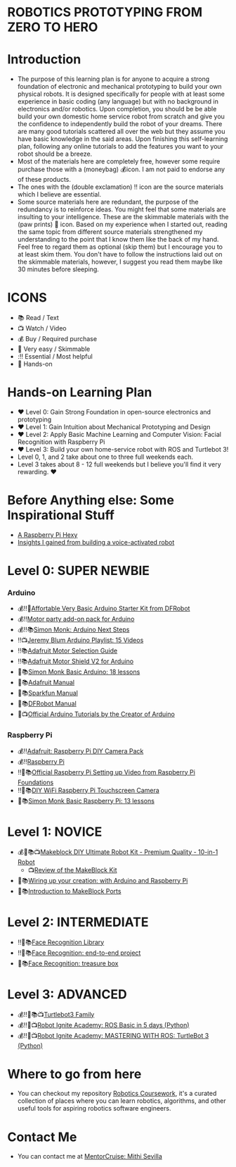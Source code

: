 # ROBOTICS PROTOTYPING FROM ZERO TO HERO

# Introduction
- The purpose of this learning plan is for anyone to acquire a strong foundation of electronic and mechanical prototyping to build your own physical robots. It is designed specifically for people with at least some experience in basic coding (any language) but with no background in electronics and/or robotics. Upon completion, you should be be able build your own domestic home service robot from scratch and give you the confidence to independently build the robot of your dreams. There are many good tutorials scattered all over the web but they assume you have basic knowledge in the said areas. Upon finishing this self-learning plan, following any online tutorials to add the features you want to your robot should be a breeze. 
- Most of the materials here are completely free, however some require purchase those with a (moneybag) :moneybag:icon. I am not paid to endorse any of these products. 
- The ones with the (double exclamation) :bangbang: icon are the source materials which I believe are essential. 
- Some source materials here are redundant, the purpose of the redundancy is to reinforce ideas. You might feel that some materials are insulting to your intelligence. These are the skimmable materials with the (paw prints) :paw_prints: icon. Based on my experience when I started out, reading the same topic from different source materials strengthened my understanding to the point that I know them like the back of my hand. Feel free to regard them as optional (skip them) but I encourage you to at least skim them. You don't have to follow the instructions laid out on the skimmable materials, however, I suggest you read them maybe like 30 minutes before sleeping.

# ICONS 
- :books: Read / Text
- :tv: Watch / Video
- :moneybag: Buy / Required purchase
- :paw_prints: Very easy / Skimmable
- ::bangbang: Essential / Most helpful
- :wave: Hands-on

# Hands-on Learning Plan 
- :heart: Level 0: Gain Strong Foundation in open-source electronics and prototyping 
- :heart: Level 1: Gain Intuition about Mechanical Prototyping and Design 
- :heart: Level 2: Apply Basic Machine Learning and Computer Vision: Facial Recognition with Raspberry Pi 
- :heart: Level 3: Build your own home-service robot with ROS and Turtlebot 3! 
- Level 0, 1, and 2 take about one to three full weekends each.
- Level 3 takes about 8 - 12 full weekends but I believe you'll find it very rewarding. :heart: 

# Before Anything else: Some Inspirational Stuff 
- [A Raspberry Pi Hexy](https://hackernoon.com/a-raspberry-pi-hexy-transcript-62533c69a566) 
- [Insights I gained from building a voice-activated robot](https://medium.freecodecamp.org/building-a-voice-activated-robot-for-an-advertising-agency-fedaa9f347d3) 

# Level 0: SUPER NEWBIE 

### Arduino 
- :moneybag::bangbang::wave:[Affortable Very Basic Arduino Starter Kit from DFRobot](https://www.dfrobot.com/product-345.html)
- :moneybag::bangbang:[Motor party add-on pack for Arduino](https://www.adafruit.com/product/171)
- :moneybag::bangbang::books:[Simon Monk: Arduino Next Steps](https://www.amazon.com/Programming-Arduino-Next-Steps-Sketches/dp/0071830251/)
- :bangbang::tv:[Jeremy Blum Arduino Playlist: 15 Videos](https://www.youtube.com/watch?v=fCxzA9_kg6s&list=PLA567CE235D39FA84)
- :bangbang::books:[Adafruit Motor Selection Guide](https://learn.adafruit.com/adafruit-motor-selection-guide?view=all)
- :bangbang::books:[Adafruit Motor Shield V2 for Arduino](https://learn.adafruit.com/adafruit-motor-shield-v2-for-arduino)
- :paw_prints::books:[Simon Monk Basic Arduino: 18 lessons](https://learn.adafruit.com/adafruit-arduino-lesson-1-blink)
- :paw_prints::books:[Adafruit Manual](http://ardx.org/src/guide/2/ARDX-EG-ADAF-PRINT.pdf)
- :paw_prints::books:[Sparkfun Manual](https://cdn.sparkfun.com/datasheets/Kits/RedBoard_SIK_3.2.pdf)
- :paw_prints::books:[DFRobot Manual](https://github.com/Arduinolibrary/DFRobot_Beginner_KIT/blob/master/DFR0100_Tutorial.pdf)
- :paw_prints::tv:[Official Arduino Tutorials by the Creator of Arduino](https://www.youtube.com/playlist?list=PLT6rF_I5kknPf2qlVFlvH47qHvqvzkknd)

### Raspberry Pi 
- :moneybag::bangbang:[Adafruit: Raspberry Pi DIY Camera Pack](https://www.adafruit.com/product/3275) 
- :moneybag::bangbang:[Raspberry Pi](https://www.adafruit.com/product/3055)
- :bangbang::paw_prints::books:[Official Raspberry Pi Setting up Video from Raspberry Pi Foundations](https://projects.raspberrypi.org/en/projects/raspberry-pi-setting-up)
- :bangbang::wave::books:[DIY WiFi Raspberry Pi Touchscreen Camera](https://learn.adafruit.com/diy-wifi-raspberry-pi-touch-cam?view=all)
- :paw_prints::books:[Simon Monk Basic Raspberry Pi: 13 lessons](https://learn.adafruit.com/adafruit-raspberry-pi-lesson-1-preparing-and-sd-card-for-your-raspberry-pi)

# Level 1: NOVICE
- :moneybag::wave::books::tv:[Makeblock DIY Ultimate Robot Kit - Premium Quality - 10-in-1 Robot](https://www.amazon.com/Makeblock-DIY-Ultimate-Robot-Kit/dp/B00W6Y0Z4E/)
  - :tv:[Review of the MakeBlock Kit](https://www.youtube.com/watch?v=aV73x3oj2w0)
- :paw_prints::books:[Wiring up your creation: with Arduino and Raspberry Pi](http://learn.makeblock.com/en/step-1-wiring-color-marker-show-the-modules-connection-for-correct/)
- :paw_prints::books:[Introduction to MakeBlock Ports](http://learn.makeblock.com/en/makeblock-orion/)

# Level 2: INTERMEDIATE
- :bangbang::wave::books:[Face Recognition Library](https://github.com/ageitgey/face_recognition)
- :bangbang::wave::books:[Face Recognition: end-to-end project](https://www.hackster.io/mjrobot/real-time-face-recognition-an-end-to-end-project-a10826)
- :wave::books:[Face Recognition: treasure box](https://learn.adafruit.com/raspberry-pi-face-recognition-treasure-box?view=all)

# Level 3: ADVANCED
- :moneybag::bangbang::wave::books::tv:[Turtlebot3 Family](http://emanual.robotis.com/docs/en/platform/turtlebot3/overview/)
- :moneybag::bangbang::wave::tv:[Robot Ignite Academy: ROS Basic in 5 days (Python)](http://www.theconstructsim.com/construct-learn-develop-robots-using-ros/robotigniteacademy_learnros/ros-courses-library/ros-basics-in-5-days/)
- :moneybag::bangbang::wave::tv:[Robot Ignite Academy: MASTERING WITH ROS: TurtleBot 3 (Python)](http://www.theconstructsim.com/construct-learn-develop-robots-using-ros/robotigniteacademy_learnros/ros-courses-library/mastering-with-ros-turtlebot3/)

# Where to go from here
- You can checkout my repository [Robotics Coursework](https://github.com/mithi/robotics-coursework), it's a curated collection of places where you can learn robotics, algorithms, and other useful tools for aspiring robotics software engineers.

# Contact Me 
- You can contact me at [MentorCruise: Mithi Sevilla](https://mentorcruise.com/mentor/MithiSevilla/)
